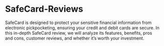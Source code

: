 # SafeCard-Reviews
SafeCard is designed to protect your sensitive financial information from electronic pickpocketing, ensuring your credit and debit cards are secure. In this in-depth SafeCard review, we will analyze its features, benefits, pros and cons, customer reviews, and whether it’s worth your investment.
